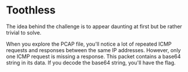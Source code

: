 # Toothless

The idea behind the challenge is to appear daunting at first but be rather
trivial to solve.

When you explore the PCAP file, you'll notice a lot of repeated ICMP requests
and responses between the same IP addresses. 
However, only one ICMP request is missing a response. This packet contains a
base64 string in its data.
If you decode the base64 string, you'll have the flag. 
